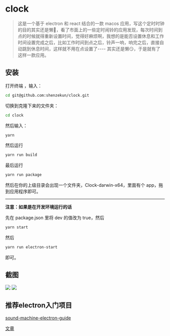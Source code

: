 # clock
> 这是一个基于 electron 和 react 结合的一款 macos 应用，写这个定时时钟的目的其实还是懒🤣，看了市面上的一些定时闹铃的应用发现，每次时间到点的时候就得重新设置时间，觉得好麻烦啊，我想的是能否设置休息和工作时间设置完成之后，比如工作时间到点之后，铃声一响，响完之后，直接自动跳到休息时间，这样就不用在点设置了---- 其实还是懒😏，于是就有了这样一款应用。

## 安装

打开终端 ，输入：

```bash
cd git@github.com:shenzekun/clock.git
```

切换到克隆下来的文件夹：

```bash
cd clock
```

然后输入：

```bash
yarn
```

然后运行

```bash
yarn run build
```

最后运行

```bash
yarn run package
```

然后在你的上级目录会出现一个文件夹，Clock-darwin-x64，里面有个 app，拖到应用程序即可。

---

**注意：如果是在开发环境运行的话**

先在 package.json 里将 dev 的值改为 true，然后

```bash
yarn start
```

然后

```bash
yarn run electron-start
```

即可。

## 截图

![](http://ohggtqwxx.bkt.clouddn.com/2018-05-21-140836.png)
![](http://ohggtqwxx.bkt.clouddn.com/2018-05-20-053505.png)

## 推荐electron入门项目

[sound-machine-electron-guide](https://github.com/bojzi/sound-machine-electron-guide)

[文章](http://get.ftqq.com/7870.get)